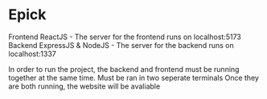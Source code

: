 # Epick

Frontend
  ReactJS - The server for the frontend runs on localhost:5173 
Backend
  ExpressJS & NodeJS - The server for the backend runs on localhost:1337

  In order to run the project, the backend and frontend must be running together at the same time. Must be ran in two seperate terminals 
  Once they are both running, the website will be avaliable 
